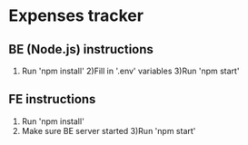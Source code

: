 # Expenses tracker

## BE (Node.js) instructions
1) Run 'npm install'
2)Fill in '.env' variables
3)Run 'npm start'

## FE instructions
1) Run 'npm install'
2) Make sure BE server started
3)Run 'npm start'
